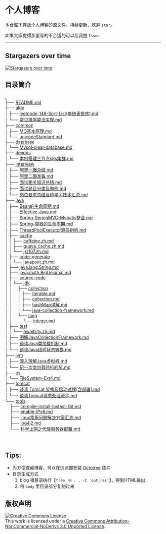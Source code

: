 # 个人博客

本仓库下存放个人博客的源文件。持续更新，欢迎 `star`。

如果大家觉得那里写的不合适的可以给我提 `Issue`

---

## Stargazers over time

[![Stargazers over time](https://starchart.cc/c-rainstorm/blog.svg)](https://starchart.cc/c-rainstorm/blog)


## 目录简介

<a href=".">.</a><br>
        ├── <a href="./README.md">README.md</a><br>
        ├── <a href="./algo/">algo</a><br>
        │   ├── <a href="./algo/leetcode-148-Sort-List(%E5%8D%95%E9%93%BE%E8%A1%A8%E6%8E%92%E5%BA%8F).md">leetcode-148-Sort-List(单链表排序).md</a><br>
        │   └── <a href="./algo/%E5%B8%B8%E8%A7%81%E6%8E%92%E5%BA%8F%E7%AE%97%E6%B3%95%E5%AE%9E%E7%8E%B0.md">常见排序算法实现.md</a><br>
        ├── <a href="./common/">common</a><br>
        │   ├── <a href="./common/MQ%E5%9F%BA%E6%9C%AC%E5%8E%9F%E7%90%86.md">MQ基本原理.md</a><br>
        │   └── <a href="./common/unicodeStandard.md">unicodeStandard.md</a><br>
        ├── <a href="./database/">database</a><br>
        │   └── <a href="./database/Mysql-clear-database.md">Mysql-clear-database.md</a><br>
        ├── <a href="./devops/">devops</a><br>
        │   └── <a href="./devops/%E6%9C%AC%E6%9C%BA%E6%90%AD%E5%BB%BA%E4%B8%89%E8%8A%82%E7%82%B9k8s%E9%9B%86%E7%BE%A4.md">本机搭建三节点k8s集群.md</a><br>
        ├── <a href="./interview/">interview</a><br>
        │   ├── <a href="./interview/%E9%98%BF%E9%87%8C%E4%B8%80%E9%9D%A2%E6%80%BB%E7%BB%93.md">阿里一面总结.md</a><br>
        │   ├── <a href="./interview/%E9%98%BF%E9%87%8C%E4%BA%8C%E9%9D%A2%E5%87%86%E5%A4%87.md">阿里二面准备.md</a><br>
        │   ├── <a href="./interview/%E9%9D%A2%E8%AF%95%E7%9B%B8%E5%85%B3%E7%9F%A5%E8%AF%86%E6%80%BB%E7%BB%93.md">面试相关知识总结.md</a><br>
        │   ├── <a href="./interview/%E9%9D%A2%E8%AF%95%E9%A2%98%E7%9B%AE%E5%88%86%E7%B1%BB%E5%8F%8A%E4%B8%BE%E4%BE%8B.md">面试题目分类及举例.md</a><br>
        │   └── <a href="./interview/%E5%B2%97%E4%BD%8D%E8%A6%81%E6%B1%82%E6%80%BB%E7%BB%93%E5%8F%8A%E5%BE%85%E5%AD%A6%E4%B9%A0%E6%8A%80%E6%9C%AF%E6%B1%87%E6%80%BB.md">岗位要求总结及待学习技术汇总.md</a><br>
        ├── <a href="./java/">java</a><br>
        │   ├── <a href="./java/Bean%E7%9A%84%E7%94%9F%E5%91%BD%E5%91%A8%E6%9C%9F.md">Bean的生命周期.md</a><br>
        │   ├── <a href="./java/Effective-Java.md">Effective-Java.md</a><br>
        │   ├── <a href="./java/Spring-SpringMVC-Mybatis%E6%95%B4%E5%90%88.md">Spring-SpringMVC-Mybatis整合.md</a><br>
        │   ├── <a href="./java/Spring-%E5%AE%B9%E5%99%A8%E7%9A%84%E7%94%9F%E5%91%BD%E5%91%A8%E6%9C%9F.md">Spring-容器的生命周期.md</a><br>
        │   ├── <a href="./java/ThreadPoolExecutor%E6%BA%90%E7%A0%81%E5%89%96%E6%9E%90.md">ThreadPoolExecutor源码剖析.md</a><br>
        │   ├── <a href="./java/cache/">cache</a><br>
        │   │   ├── <a href="./java/cache/caffeine.zh.md">caffeine.zh.md</a><br>
        │   │   ├── <a href="./java/cache/guava_cache.zh.md">guava_cache.zh.md</a><br>
        │   │   └── <a href="./java/cache/jsr107.zh.md">jsr107.zh.md</a><br>
        │   ├── <a href="./java/code-generate/">code-generate</a><br>
        │   │   └── <a href="./java/code-generate/javapoet.zh.md">javapoet.zh.md</a><br>
        │   ├── <a href="./java/java.lang.String.md">java.lang.String.md</a><br>
        │   ├── <a href="./java/java.math.BigDecimal.md">java.math.BigDecimal.md</a><br>
        │   ├── <a href="./java/source-code/">source-code</a><br>
        │   │   └── <a href="./java/source-code/jdk/">jdk</a><br>
        │   │   &nbsp;&nbsp;&nbsp; ├── <a href="./java/source-code/jdk/collection/">collection</a><br>
        │   │   &nbsp;&nbsp;&nbsp; │   ├── <a href="./java/source-code/jdk/collection/Iterable.md">Iterable.md</a><br>
        │   │   &nbsp;&nbsp;&nbsp; │   ├── <a href="./java/source-code/jdk/collection/collection.md">collection.md</a><br>
        │   │   &nbsp;&nbsp;&nbsp; │   ├── <a href="./java/source-code/jdk/collection/hashMap%E8%AF%A6%E8%A7%A3.md">hashMap详解.md</a><br>
        │   │   &nbsp;&nbsp;&nbsp; │   └── <a href="./java/source-code/jdk/collection/java-collection-framework.md">java-collection-framework.md</a><br>
        │   │   &nbsp;&nbsp;&nbsp; └── <a href="./java/source-code/jdk/lang/">lang</a><br>
        │   │   &nbsp;&nbsp;&nbsp; &nbsp;&nbsp;&nbsp; └── <a href="./java/source-code/jdk/lang/integer.md">integer.md</a><br>
        │   ├── <a href="./java/test/">test</a><br>
        │   │   └── <a href="./java/test/awaitility.zh.md">awaitility.zh.md</a><br>
        │   ├── <a href="./java/%E5%9B%BE%E8%A7%A3JavaCollectionFramework.md">图解JavaCollectionFramework.md</a><br>
        │   ├── <a href="./java/%E8%B0%88%E8%B0%88Java%E7%B1%BB%E5%8A%A0%E8%BD%BD%E6%9C%BA%E5%88%B6.md">谈谈Java类加载机制.md</a><br>
        │   └── <a href="./java/%E8%B0%88%E8%B0%88Java%E7%BA%BF%E7%A8%8B%E7%8A%B6%E6%80%81%E8%BD%AC%E6%8D%A2.md">谈谈Java线程状态转换.md</a><br>
        ├── <a href="./jvm/">jvm</a><br>
        │   ├── <a href="./jvm/%E6%B7%B1%E5%85%A5%E7%90%86%E8%A7%A3Java%E8%99%9A%E6%8B%9F%E6%9C%BA.md">深入理解Java虚拟机.md</a><br>
        │   └── <a href="./jvm/%E8%AE%B0%E4%B8%80%E6%AC%A1%E7%B1%BB%E5%8A%A0%E8%BD%BD%E6%97%B6%E6%9C%BA%E7%9A%84%E5%9D%91.md">记一次类加载时机的坑.md</a><br>
        ├── <a href="./os/">os</a><br>
        │   └── <a href="./os/FileSystem-Ext4.md">FileSystem-Ext4.md</a><br>
        ├── <a href="./tomcat/">tomcat</a><br>
        │   ├── <a href="./tomcat/%E8%B0%88%E8%B0%88%20Tomcat%20%E6%9E%B6%E6%9E%84%E5%8F%8A%E5%90%AF%E5%8A%A8%E8%BF%87%E7%A8%8B%5B%E5%90%AB%E9%83%A8%E7%BD%B2%5D.md">谈谈 Tomcat 架构及启动过程[含部署].md</a><br>
        │   └── <a href="./tomcat/%E8%B0%88%E8%B0%88Tomcat%E8%AF%B7%E6%B1%82%E5%A4%84%E7%90%86%E6%B5%81%E7%A8%8B.md">谈谈Tomcat请求处理流程.md</a><br>
        └── <a href="./tools/">tools</a><br>
        &nbsp;&nbsp;&nbsp; ├── <a href="./tools/compile-install-lastest-Git.md">compile-install-lastest-Git.md</a><br>
        &nbsp;&nbsp;&nbsp; ├── <a href="./tools/enable-IPv6.md">enable-IPv6.md</a><br>
        &nbsp;&nbsp;&nbsp; ├── <a href="./tools/linux%E5%B8%B8%E7%94%A8%E9%97%AE%E9%A2%98%E8%A7%A3%E5%86%B3%E6%96%B9%E6%A1%88%E6%B1%87%E6%80%BB.md">linux常用问题解决方案汇总.md</a><br>
        &nbsp;&nbsp;&nbsp; ├── <a href="./tools/log4j2.md">log4j2.md</a><br>
        &nbsp;&nbsp;&nbsp; └── <a href="./tools/%E7%A7%91%E5%AD%A6%E4%B8%8A%E7%BD%91%E4%B9%8B%E4%BB%A3%E7%90%86%E6%9C%8D%E5%8A%A1%E5%99%A8%E9%85%8D%E7%BD%AE.md">科学上网之代理服务器配置.md</a><br>
        <br><br>
        </p>
        <p>

## Tips:

- 为方便查阅博客，可以在浏览器安装 [Octotree](https://github.com/buunguyen/octotree) 插件
- 目录生成方式
  1. blog 根目录执行【`tree -H . . -I 'out|res'`】，得到HTML输出
  2. 将 `body` 里目录部分复制过来

## 版权声明

<a rel="license" href="http://creativecommons.org/licenses/by-nc-nd/3.0/"><img alt="Creative Commons License" style="border-width:0" src="https://i.creativecommons.org/l/by-nc-nd/3.0/88x31.png" /></a><br />This work is licensed under a <a rel="license" href="http://creativecommons.org/licenses/by-nc-nd/3.0/">Creative Commons Attribution-NonCommercial-NoDerivs 3.0 Unported License</a>.
